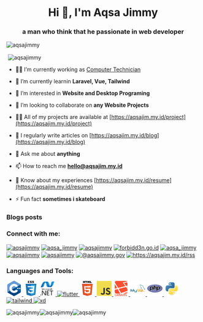 
<h1 align="center">Hi 👋, I'm Aqsa Jimmy</h1>
<h3 align="center">a man who think that he passionate in web developer</h3>

<p align="left"> <img src="https://komarev.com/ghpvc/?username=aqsajimmy&label=Profile%20views&color=0e75b6&style=flat" alt="aqsajimmy" /> </p>

<p>&nbsp;<img align="center" src="https://github-readme-stats.vercel.app/api?username=aqsajimmy&show_icons=true&locale=en" alt="aqsajimmy" /></p>

<!-- <p align="left"> <a href="https://github.com/ryo-ma/github-profile-trophy"><img src="https://github-profile-trophy.vercel.app/?username=aqsajimmy" alt="aqsajimmy" /></a> </p> -->

- 👨‍💻 I’m currently working as [Computer Technician](https://imediacomputer.com)

- 🌱 I’m currently learnin **Laravel, Vue, Tailwind**

- 👀 I’m interested in **Website and Desktop Programing**

- 🤝 I’m looking to collaborate on **any Website Projects**

- 👨‍💻 All of my projects are available at [https://aqsajim.my.id/project](https://aqsajim.my.id/project)

- 📝 I regularly write articles on [https://aqsajim.my.id/blog](https://aqsajim.my.id/blog)

- 💬 Ask me about **anything**

- 📫 How to reach me **hello@aqsajim.my.id**

- 📄 Know about my experiences [https://aqsajim.my.id/resume](https://aqsajim.my.id/resume)

- ⚡ Fun fact **sometimes i skateboard**

### Blogs posts
<!-- BLOG-POST-LIST:START -->
<!-- BLOG-POST-LIST:END -->

<h3 align="left">Connect with me:</h3>
<p align="left">
<a href="https://dev.to/aqsajimmy" target="blank"><img align="center" src="https://cdn.jsdelivr.net/npm/simple-icons@3.0.1/icons/dev-dot-to.svg" alt="aqsajimmy" height="30" width="40" /></a>
<a href="https://twitter.com/aqsa_jimmy" target="blank"><img align="center" src="https://raw.githubusercontent.com/rahuldkjain/github-profile-readme-generator/master/src/images/icons/Social/twitter.svg" alt="aqsa_jimmy" height="30" width="40" /></a>
<a href="https://linkedin.com/in/aqsajimmy" target="blank"><img align="center" src="https://raw.githubusercontent.com/rahuldkjain/github-profile-readme-generator/master/src/images/icons/Social/linked-in-alt.svg" alt="aqsajimmy" height="30" width="40" /></a>
<a href="https://fb.com/forbidd3n.go.id" target="blank"><img align="center" src="https://raw.githubusercontent.com/rahuldkjain/github-profile-readme-generator/master/src/images/icons/Social/facebook.svg" alt="forbidd3n.go.id" height="30" width="40" /></a>
<a href="https://instagram.com/aqsa_jimmy" target="blank"><img align="center" src="https://raw.githubusercontent.com/rahuldkjain/github-profile-readme-generator/master/src/images/icons/Social/instagram.svg" alt="aqsa_jimmy" height="30" width="40" /></a>
<a href="https://dribbble.com/aqsajimmy" target="blank"><img align="center" src="https://raw.githubusercontent.com/rahuldkjain/github-profile-readme-generator/master/src/images/icons/Social/dribbble.svg" alt="aqsajimmy" height="30" width="40" /></a>
<a href="https://www.behance.net/aqsajimmy" target="blank"><img align="center" src="https://raw.githubusercontent.com/rahuldkjain/github-profile-readme-generator/master/src/images/icons/Social/behance.svg" alt="aqsajimmy" height="30" width="40" /></a>
<a href="https://medium.com/@aqsajimmy.gov" target="blank"><img align="center" src="https://raw.githubusercontent.com/rahuldkjain/github-profile-readme-generator/master/src/images/icons/Social/medium.svg" alt="@aqsajimmy.gov" height="30" width="40" /></a>
<a href="/https://aqsajim.my.id/rss" target="blank"><img align="center" src="https://raw.githubusercontent.com/rahuldkjain/github-profile-readme-generator/master/src/images/icons/Social/rss.svg" alt="https://aqsajim.my.id/rss" height="30" width="40" /></a>
</p>

<h3 align="left">Languages and Tools:</h3>
<p align="left"> <a href="https://www.w3schools.com/cpp/" target="_blank"> <img src="https://raw.githubusercontent.com/devicons/devicon/master/icons/cplusplus/cplusplus-original.svg" alt="cplusplus" width="40" height="40"/> </a> <a href="https://www.w3schools.com/css/" target="_blank"> <img src="https://raw.githubusercontent.com/devicons/devicon/master/icons/css3/css3-original-wordmark.svg" alt="css3" width="40" height="40"/> </a> <a href="https://dotnet.microsoft.com/" target="_blank"> <img src="https://raw.githubusercontent.com/devicons/devicon/master/icons/dot-net/dot-net-original-wordmark.svg" alt="dotnet" width="40" height="40"/> </a> <a href="https://flutter.dev" target="_blank"> <img src="https://www.vectorlogo.zone/logos/flutterio/flutterio-icon.svg" alt="flutter" width="40" height="40"/> </a> <a href="https://www.w3.org/html/" target="_blank"> <img src="https://raw.githubusercontent.com/devicons/devicon/master/icons/html5/html5-original-wordmark.svg" alt="html5" width="40" height="40"/> </a> <a href="https://developer.mozilla.org/en-US/docs/Web/JavaScript" target="_blank"> <img src="https://raw.githubusercontent.com/devicons/devicon/master/icons/javascript/javascript-original.svg" alt="javascript" width="40" height="40"/> </a> <a href="https://laravel.com/" target="_blank"> <img src="https://raw.githubusercontent.com/devicons/devicon/master/icons/laravel/laravel-plain-wordmark.svg" alt="laravel" width="40" height="40"/> </a> <a href="https://www.mysql.com/" target="_blank"> <img src="https://raw.githubusercontent.com/devicons/devicon/master/icons/mysql/mysql-original-wordmark.svg" alt="mysql" width="40" height="40"/> </a> <a href="https://www.php.net" target="_blank"> <img src="https://raw.githubusercontent.com/devicons/devicon/master/icons/php/php-original.svg" alt="php" width="40" height="40"/> </a> <a href="https://www.python.org" target="_blank"> <img src="https://raw.githubusercontent.com/devicons/devicon/master/icons/python/python-original.svg" alt="python" width="40" height="40"/> </a> <a href="https://tailwindcss.com/" target="_blank"> <img src="https://www.vectorlogo.zone/logos/tailwindcss/tailwindcss-icon.svg" alt="tailwind" width="40" height="40"/> </a> <a href="https://www.adobe.com/products/xd.html" target="_blank"> <img src="https://cdn.worldvectorlogo.com/logos/adobe-xd.svg" alt="xd" width="40" height="40"/> </a> </p>



<p><img align="left" src="https://github-readme-stats.vercel.app/api/top-langs?username=aqsajimmy&show_icons=true&locale=en&layout=compact" alt="aqsajimmy" /></p>
<p><img align="left" src="https://github-readme-streak-stats.herokuapp.com/?user=aqsajimmy&" alt="aqsajimmy" /></p>

<p><img align="left" src="https://www.codewars.com/users/aqsajimmy/badges/large" alt="aqsajimmy" /></p>
